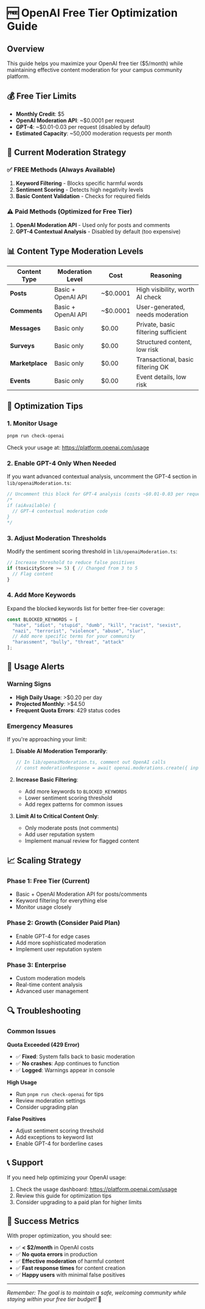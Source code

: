 # 🆓 OpenAI Free Tier Optimization Guide

## Overview

This guide helps you maximize your OpenAI free tier ($5/month) while maintaining effective content moderation for your campus community platform.

## 💰 Free Tier Limits

- **Monthly Credit**: $5
- **OpenAI Moderation API**: ~$0.0001 per request
- **GPT-4**: ~$0.01-0.03 per request (disabled by default)
- **Estimated Capacity**: ~50,000 moderation requests per month

## 🔧 Current Moderation Strategy

### ✅ **FREE Methods (Always Available)**
1. **Keyword Filtering** - Blocks specific harmful words
2. **Sentiment Scoring** - Detects high negativity levels
3. **Basic Content Validation** - Checks for required fields

### ⚠️ **Paid Methods (Optimized for Free Tier)**
1. **OpenAI Moderation API** - Used only for posts and comments
2. **GPT-4 Contextual Analysis** - Disabled by default (too expensive)

## 📊 Content Type Moderation Levels

| Content Type | Moderation Level | Cost | Reasoning |
|--------------|------------------|------|-----------|
| **Posts** | Basic + OpenAI API | ~$0.0001 | High visibility, worth AI check |
| **Comments** | Basic + OpenAI API | ~$0.0001 | User-generated, needs moderation |
| **Messages** | Basic only | $0.00 | Private, basic filtering sufficient |
| **Surveys** | Basic only | $0.00 | Structured content, low risk |
| **Marketplace** | Basic only | $0.00 | Transactional, basic filtering OK |
| **Events** | Basic only | $0.00 | Event details, low risk |

## 🎯 Optimization Tips

### 1. **Monitor Usage**
```bash
pnpm run check-openai
```
Check your usage at: https://platform.openai.com/usage

### 2. **Enable GPT-4 Only When Needed**
If you want advanced contextual analysis, uncomment the GPT-4 section in `lib/openaiModeration.ts`:

```typescript
// Uncomment this block for GPT-4 analysis (costs ~$0.01-0.03 per request)
/*
if (aiAvailable) {
  // GPT-4 contextual moderation code
}
*/
```

### 3. **Adjust Moderation Thresholds**
Modify the sentiment scoring threshold in `lib/openaiModeration.ts`:

```typescript
// Increase threshold to reduce false positives
if (toxicityScore >= 5) { // Changed from 3 to 5
  // Flag content
}
```

### 4. **Add More Keywords**
Expand the blocked keywords list for better free-tier coverage:

```typescript
const BLOCKED_KEYWORDS = [
  "hate", "idiot", "stupid", "dumb", "kill", "racist", "sexist", 
  "nazi", "terrorist", "violence", "abuse", "slur",
  // Add more specific terms for your community
  "harassment", "bully", "threat", "attack"
];
```

## 🚨 Usage Alerts

### Warning Signs
- **High Daily Usage**: >$0.20 per day
- **Projected Monthly**: >$4.50
- **Frequent Quota Errors**: 429 status codes

### Emergency Measures
If you're approaching your limit:

1. **Disable AI Moderation Temporarily**:
   ```typescript
   // In lib/openaiModeration.ts, comment out OpenAI calls
   // const moderationResponse = await openai.moderations.create({ input: text });
   ```

2. **Increase Basic Filtering**:
   - Add more keywords to `BLOCKED_KEYWORDS`
   - Lower sentiment scoring threshold
   - Add regex patterns for common issues

3. **Limit AI to Critical Content Only**:
   - Only moderate posts (not comments)
   - Add user reputation system
   - Implement manual review for flagged content

## 📈 Scaling Strategy

### Phase 1: Free Tier (Current)
- Basic + OpenAI Moderation API for posts/comments
- Keyword filtering for everything else
- Monitor usage closely

### Phase 2: Growth (Consider Paid Plan)
- Enable GPT-4 for edge cases
- Add more sophisticated moderation
- Implement user reputation system

### Phase 3: Enterprise
- Custom moderation models
- Real-time content analysis
- Advanced user management

## 🔍 Troubleshooting

### Common Issues

**Quota Exceeded (429 Error)**
- ✅ **Fixed**: System falls back to basic moderation
- ✅ **No crashes**: App continues to function
- ✅ **Logged**: Warnings appear in console

**High Usage**
- Run `pnpm run check-openai` for tips
- Review moderation settings
- Consider upgrading plan

**False Positives**
- Adjust sentiment scoring threshold
- Add exceptions to keyword list
- Enable GPT-4 for borderline cases

## 📞 Support

If you need help optimizing your OpenAI usage:

1. Check the usage dashboard: https://platform.openai.com/usage
2. Review this guide for optimization tips
3. Consider upgrading to a paid plan for higher limits

## 🎉 Success Metrics

With proper optimization, you should see:
- ✅ **< $2/month** in OpenAI costs
- ✅ **No quota errors** in production
- ✅ **Effective moderation** of harmful content
- ✅ **Fast response times** for content creation
- ✅ **Happy users** with minimal false positives

---

*Remember: The goal is to maintain a safe, welcoming community while staying within your free tier budget!* 🚀 